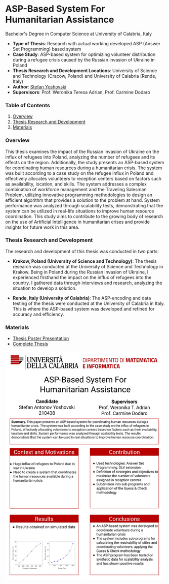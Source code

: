 # ASP-Based System For Humanitarian Assistance

Bachelor's Degree in Computer Science at University of Calabria, Italy

- **Type of Thesis**: Research with actual working developed ASP (Answer Set Programming) based system
- **Case Study**: ASP-based system for optimizing volunteer distribution during a refugee crisis caused by the Russian invasion of Ukraine in Poland
- **Thesis Research and Development Locations**: University of Science and Technology (Cracow, Poland) and University of Calabria (Rende, Italy)
- **Author**: [Stefan Yoshovski](https://www.linkedin.com/in/stefan-yoshovski/?locale=en_US)
- **Supervisors**: Prof. Weronika Teresa Adrian, Prof. Carmine Dodaro

### Table of Contents

1. [Overview](#overview)
2. [Thesis Research and Development](#thesis-research-and-development)
3. [Materials](#materials)

### Overview
This thesis examines the impact of the Russian invasion of Ukraine on the influx of refugees into Poland, analyzing the number of refugees and its effects on the region. Additionally, the study presents an ASP-based system for coordinating human resources during a humanitarian crisis. The system was built according to a case study on the refugee influx in Poland and effectively allocates volunteers to reception centers based on factors such as availability, location, and skills. The system addresses a complex combination of workforce management and the Traveling Salesman Problem, utilizing innovative programming methodologies to design an efficient algorithm that provides a solution to the problem at hand. System performance was analyzed through scalability tests, demonstrating that the system can be utilized in real-life situations to improve human resource coordination. This study aims to contribute to the growing body of research on the use of Artificial Intelligence in humanitarian crises and provide insights for future work in this area.

### Thesis Research and Development
The research and development of this thesis was conducted in two parts:
- **Krakow, Poland (University of Science and Technology)**: The thesis research was conducted at the University of Science and Technology in Krakow. Being in Poland during the Russian invasion of Ukraine, I experienced firsthand the impact on the influx of refugees into the country. I gathered data through interviews and research, analyzing the situation to develop a solution.

- **Rende, Italy (University of Calabria)**: The ASP-encoding and data testing of the thesis were conducted at the University of Calabria in Italy. This is where the ASP-based system was developed and refined for accuracy and efficiency.

### Materials

- [Thesis Poster Presentation](./Resources/Graphs_and_Data/Poster_Presentation.pdf)
- [Complete Thesis](./Resources/Graphs_and_Data/ASP_based_system_for_humanitarian_assistance.pdf)


![Thesis Poster Presentation](./Resources/Graphs_and_Data/Poster_Presentation.jpg)



